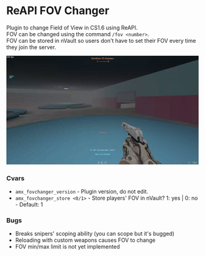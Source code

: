 # ReAPI FOV Changer
Plugin to change Field of View in CS1.6 using ReAPI. <br />
FOV can be changed using the command `/fov <number>`. <br />
FOV can be stored in nVault so users don't have to set their FOV every time they join the server. <br />

<img src="https://github.com/sh0tx-amxx/reapi_fovchanger/blob/main/amxgif1.gif?raw=true" alt="functionality">

### Cvars
- `amx_fovchanger_version` - Plugin version, do not edit.
- `amx_fovchanger_store <0/1>` - Store players' FOV in nVault? 1: yes | 0: no - Default: 1

### Bugs
- Breaks snipers' scoping ability (you can scope but it's bugged)
- Reloading with custom weapons causes FOV to change
- FOV min/max limit is not yet implemented
